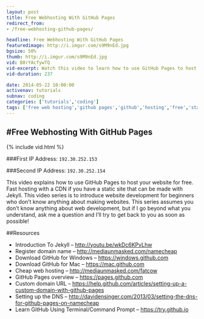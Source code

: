 ```yaml
---
layout: post
title: Free Webhosting With GitHub Pages
redirect_from:
- /free-webhosting-github-pages/

headline: Free Webhosting With GitHub Pages
featuredimage: http://i.imgur.com/s9M9nEd.jpg
bgsize: 50%
thumb: http://i.imgur.com/s9M9nEd.jpg
vid: B8rYAcfywTQ
vid-excerpt: Watch this video to learn how to use GitHub Pages to host your static website for free. With a CDN, GitHub Pages is super fast, too!
vid-duration: 237

date: 2014-05-22 10:00:00
activenav: tutorials
subnav: coding
categories: ['tutorials','coding']
tags: ['free web hosting','github pages','github','hosting','free','static','website','development']
---
```

#Free Webhosting With GitHub Pages
---

{% include vid.html %}

###First IP Address: `192.30.252.153`

###Second IP Address: `192.30.252.154`

This video explains how to use GitHub Pages to host your website for free. Fast hosting with a CDN if you have a static site that can be made with Jekyll. This video series is to introduce website development for beginners who don’t know anything about making websites. This series assumes you don’t know anything about web development, but if I go beyond what you understand, ask me a question and I’ll try to get back to you as soon as possible!

##Resources

* Introduction To Jekyll – <http://youtu.be/wkDc6KPvLhw>
* Register domain name – <http://mediaunmasked.com/namecheap>
* Download GitHub for Windows – <https://windows.github.com>
* Download GitHub for Mac – <https://mac.github.com>
* Cheap web hosting – <http://mediaunmasked.com/fatcow>
* GitHub Pages overview – <https://pages.github.com>
* Custom domain URL – <https://help.github.com/articles/setting-up-a-custom-domain-with-github-pages>
* Setting up the DNS – <http://davidensinger.com/2013/03/setting-the-dns-for-github-pages-on-namecheap>
* Learn GitHub Using Terminal/Command Prompt – <https://try.github.io>